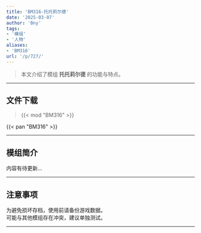 ```yaml
---
title: 'BM316-托托莉尔德'
date: '2025-03-07'
author: 'Bny'
tags:
- '模组'
- '人物'
aliases:
- 'BM316'
url: '/p/727/'
---
```


> 本文介绍了模组 **托托莉尔德** 的功能与特点。

---

## 文件下载  

> {{< mod "BM316" >}}  

{{< pan "BM316" >}}  

---

## 模组简介

>  
内容有待更新...  

---

## 注意事项

>  
为避免损坏存档，使用前请备份游戏数据。  
可能与其他模组存在冲突，建议单独测试。  

---


